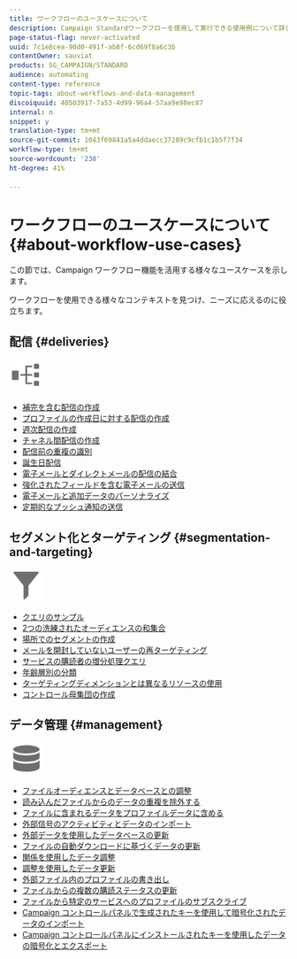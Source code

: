 ```yaml
---
title: ワークフローのユースケースについて
description: Campaign Standardワークフローを使用して実行できる使用例について詳しく説明します。
page-status-flag: never-activated
uuid: 7c1e8cea-90d0-491f-ab8f-6cd69f8a6c3b
contentOwner: sauviat
products: SG_CAMPAIGN/STANDARD
audience: automating
content-type: reference
topic-tags: about-workflows-and-data-management
discoiquuid: 40503917-7a53-4d99-96a4-57aa9e98ec87
internal: n
snippet: y
translation-type: tm+mt
source-git-commit: 1043f69841a5a4ddaecc37289c9cfb1c1b5f7f34
workflow-type: tm+mt
source-wordcount: '238'
ht-degree: 41%

---
```



# ワークフローのユースケースについて {#about-workflow-use-cases}

この節では、Campaign ワークフロー機能を活用する様々なユースケースを示します。

ワークフローを使用できる様々なコンテキストを見つけ、ニーズに応えるのに役立ちます。

## 配信 {#deliveries}

<img src="assets/do-not-localize/icon_workflows.svg" width="60px">

* [補完を含む配信の作成](../../automating/using/workflow-created-query-with-complement.md)
* [プロファイルの作成日に対する配信の作成](../../automating/using/workflow-creation-date-query.md)
* [週次配信の作成](../../automating/using/workflow-weekly-offer.md)
* [チャネル間配信の作成](../../automating/using/workflow-cross-channel-delivery.md)
* [配信前の重複の識別](../../automating/using/identifying-duplicated-before-delivery.md)
* [誕生日配信](../../automating/using/birthday-delivery.md)
* [電子メールとダイレクトメールの配信の結合](../../automating/using/coupling-email-direct-mail.md)
* [強化されたフィールドを含む電子メールの送信](../../automating/using/sending-email-enriched-fields.md)
* [電子メールと追加データのパーソナライズ](../../automating/using/personalizing-email-with-additional-data.md)
* [定期的なプッシュ通知の送信](../../automating/using/recurring-push-notifications.md)

## セグメント化とターゲティング {#segmentation-and-targeting}

<img src="assets/do-not-localize/icon_filter.svg" width="60px">

* [クエリのサンプル](../../automating/using/query-samples.md)
* [2つの洗練されたオーディエンスの和集合](../../automating/using/union-on-two-refined-audiences.md)
* [場所でのセグメントの作成](../../automating/using/workflow-segmentation-location.md)
* [メールを開封していないユーザーの再ターゲティング](../../automating/using/workflow-cross-channel-retargeting.md)
* [サービスの購読者の増分処理クエリ](../../automating/using/incremental-query-on-subscribers.md)
* [年齢層別の分類](../../automating/using/segmentation-age-groups.md)
* [ターゲティングディメンションとは異なるリソースの使用](../../automating/using/using-resources-different-from-targeting-dimensions.md)
* [コントロール母集団の作成](../../automating/using/workflow-control-group.md)

## データ管理 {#management}

<img src="assets/do-not-localize/icon_manage.svg" width="60px">

* [ファイルオーディエンスとデータベースとの調整](../../automating/using/reconcile-file-audience-with-database.md)
* [読み込んだファイルからのデータの重複を除外する](../../automating/using/deduplicating-data-imported-file.md)
* [ファイルに含まれるデータをプロファイルデータに含める](../../automating/using/enriching-profile-data-file.md)
* [外部信号のアクティビティとデータのインポート](../../automating/using/external-signal-data-import.md)
* [外部データを使用したデータベースの更新](../../automating/using/update-database-file.md)
* [ファイルの自動ダウンロードに基づくデータの更新](../../automating/using/update-data-automatic-download.md)
* [関係を使用したデータ調整](../../automating/using/reconciliation-using-relations.md)
* [調整を使用したデータ更新](../../automating/using/data-update-reconciliation.md)
* [外部ファイル内のプロファイルの書き出し](../../automating/using/exporting-profiles-in-file.md)
* [ファイルからの複数の購読ステータスの更新](../../automating/using/updating-subscriptions-from-file.md)
* [ファイルから特定のサービスへのプロファイルのサブスクライブ](../../automating/using/subscribing-profiles-from-file.md)
* [Campaign コントロールパネルで生成されたキーを使用して暗号化されたデータのインポート](../../automating/using/managing-encrypted-data.md#use-case-gpg-decrypt)
* [Campaign コントロールパネルにインストールされたキーを使用したデータの暗号化とエクスポート](../../automating/using/managing-encrypted-data.md#use-case-gpg-encrypt)
